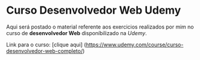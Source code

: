 # Curso Desenvolvedor Web Udemy
 Aqui será postado o material referente aos exercicios realizados por mim no curso de **desenvolvedor Web** disponíbilizado na *Udemy*.

 Link para o curso: [clique aqui] (https://www.udemy.com/course/curso-desenvolvedor-web-completo/)
